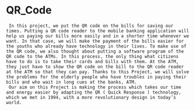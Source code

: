 # QR_Code
     In this project, we put the QR code on the bills for saving our times. Putting a QR code reader to the mobile banking application will help us paying our bills more easily and in a shorter time whenever we want. In that case, we will make the payment of the bills easier for the youths who already have technology in their lives. To make use of the QR code, we also thought about putting a software program of the QR code to the ATMs. In this process, the only thing what citizens have to do is to take their cards and bills with them. At the ATM, they just have to show the QR code on the bill to the QR code reader at the ATM so that they can pay. Thanks to this Project, we will solve the problems for the elderly people who have troubles in paying their bills and who wait in long cues at the banks, ATM.
     Our aim on this Project is making the process which takes our time and energy easier by adapting the QR ( Quick Response ) technology, which we met in 1994, with a more revolutionary design in today’s world.
